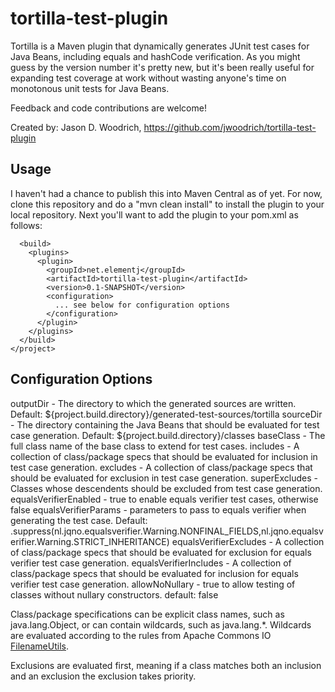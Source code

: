 # tortilla-test-plugin
Tortilla is a Maven plugin that dynamically generates JUnit test cases for Java Beans, including equals and hashCode verification.
As you might guess by the version number it's pretty new, but it's been really useful for expanding test coverage at work
without wasting anyone's time on monotonous unit tests for Java Beans.

Feedback and code contributions are welcome!

Created by: Jason D. Woodrich, https://github.com/jwoodrich/tortilla-test-plugin

## Usage

I haven't had a chance to publish this into Maven Central as of yet.  For now, clone this repository and do a "mvn clean install" 
to install the plugin to your local repository.  Next you'll want to add the plugin to your pom.xml as follows:

```<project>
  <build>
    <plugins>
      <plugin>
        <groupId>net.elementj</groupId>
        <artifactId>tortilla-test-plugin</artifactId>
        <version>0.1-SNAPSHOT</version>
        <configuration>
          ... see below for configuration options
        </configuration>
      </plugin>
    </plugins>
  </build>
</project>
```
## Configuration Options
outputDir - The directory to which the generated sources are written.  Default: ${project.build.directory}/generated-test-sources/tortilla
sourceDir - The directory containing the Java Beans that should be evaluated for test case generation.  Default: ${project.build.directory}/classes
baseClass - The full class name of the base class to extend for test cases.
includes - A collection of class/package specs that should be evaluated for inclusion in test case generation.
excludes - A collection of class/package specs that should be evaluated for exclusion in test case generation.
superExcludes - Classes whose descendents should be excluded from test case generation.
equalsVerifierEnabled - true to enable equals verifier test cases, otherwise false
equalsVerifierParams - parameters to pass to equals verifier when generating the test case.  Default: .suppress(nl.jqno.equalsverifier.Warning.NONFINAL_FIELDS,nl.jqno.equalsverifier.Warning.STRICT_INHERITANCE)
equalsVerifierExcludes - A collection of class/package specs that should be evaluated for exclusion for equals verifier test case generation.
equalsVerifierIncludes - A collection of class/package specs that should be evaluated for inclusion for equals verifier test case generation.
allowNoNullary - true to allow testing of classes without nullary constructors.  default: false

Class/package specifications can be explicit class names, such as java.lang.Object, or can contain wildcards, such as java.lang.*.  Wildcards are evaluated according to the rules from Apache Commons IO [FilenameUtils](https://commons.apache.org/proper/commons-io/javadocs/api-1.4/org/apache/commons/io/FilenameUtils.html#wildcardMatch%28java.lang.String,%20java.lang.String%29).

Exclusions are evaluated first, meaning if a class matches both an inclusion and an exclusion the exclusion takes priority.
